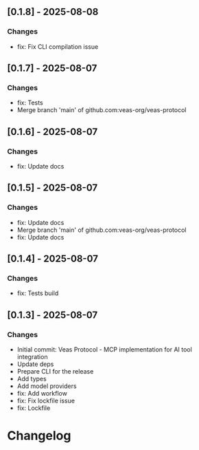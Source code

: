 ## [0.1.8] - 2025-08-08

### Changes

- fix: Fix CLI compilation issue

## [0.1.7] - 2025-08-07

### Changes

- fix: Tests
- Merge branch 'main' of github.com:veas-org/veas-protocol

## [0.1.6] - 2025-08-07

### Changes

- fix: Update docs

## [0.1.5] - 2025-08-07

### Changes

- fix: Update docs
- Merge branch 'main' of github.com:veas-org/veas-protocol
- fix: Update docs

## [0.1.4] - 2025-08-07

### Changes

- fix: Tests build

## [0.1.3] - 2025-08-07

### Changes

- Initial commit: Veas Protocol - MCP implementation for AI tool integration
- Update deps
- Prepare CLI for the release
- Add types
- Add model providers
- fix: Add workflow
- fix: Fix lockfile issue
- fix: Lockfile

# Changelog

